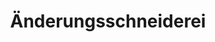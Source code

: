 ---
title: "Änderungsschneiderei"
url: /duesseldorf/aenderungsschneiderei-ellerstrasse/
shop: Schneiderei
---